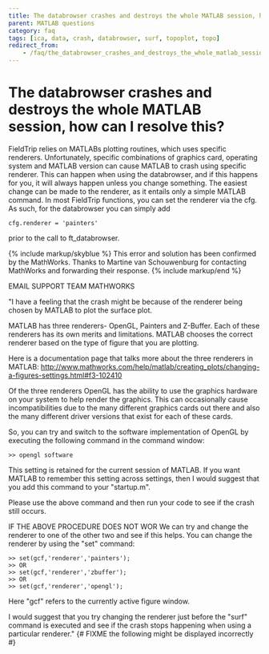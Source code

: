 ```yaml
---
title: The databrowser crashes and destroys the whole MATLAB session, how can I resolve this?
parent: MATLAB questions
category: faq
tags: [ica, data, crash, databrowser, surf, topoplot, topo]
redirect_from:
    - /faq/the_databrowser_crashes_and_destroys_the_whole_matlab_session_how_can_i_resolve_this/
---
```


# The databrowser crashes and destroys the whole MATLAB session, how can I resolve this?

FieldTrip relies on MATLABs plotting routines, which uses specific renderers. Unfortunately, specific combinations of graphics card, operating system and MATLAB version can cause MATLAB to crash using specific renderer. This can happen when using the databrowser, and if this happens for you, it will always happen unless you change something. The easiest change can be made to the renderer, as it entails only a simple MATLAB command. In most FieldTrip functions, you can set the renderer via the cfg. As such, for the databrowser you can simply add

    cfg.renderer = 'painters'

prior to the call to ft_databrowser.

{% include markup/skyblue %}
This error and solution has been confirmed by the MathWorks. Thanks to Martine van Schouwenburg for contacting MathWorks and forwarding their response.
{% include markup/end %}

EMAIL SUPPORT TEAM MATHWORKS

"I have a feeling that the crash might be because of the renderer being
chosen by MATLAB to plot the surface plot.

MATLAB has three renderers- OpenGL, Painters and Z-Buffer. Each of these
renderers has its own merits and limitations. MATLAB chooses the correct
renderer based on the type of figure that you are plotting.

Here is a documentation page that talks more about the three renderers in MATLAB:
<http://www.mathworks.com/help/matlab/creating_plots/changing-a-figures-settings.html#f3-102410>

Of the three renderers OpenGL has the ability to use the graphics hardware
on your system to help render the graphics. This can occasionally cause
incompatibilities due to the many different graphics cards out there and
also the many different driver versions that exist for each of these cards.

So, you can try and switch to the software implementation of OpenGL by
executing the following command in the command window:

    >> opengl software

This setting is retained for the current session of MATLAB. If you want
MATLAB to remember this setting across settings, then I would suggest that
you add this command to your "startup.m".

Please use the above command and then run your code to see if the crash
still occurs.

IF THE ABOVE PROCEDURE DOES NOT WOR
We can try and change the renderer to one of the other two and see if this
helps. You can change the renderer by using the "set" command:

    >> set(gcf,'renderer','painters');
    >> OR
    >> set(gcf,'renderer','zbuffer');
    >> OR
    >> set(gcf,'renderer','opengl');

Here "gcf" refers to the currently active figure window.

I would suggest that you try changing the renderer just before the "surf"
command is executed and see if the crash stops happening when using a
particular renderer."
{# FIXME the following might be displayed incorrectly #}
